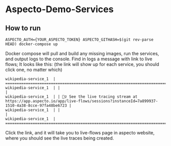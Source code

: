 # Aspecto-Demo-Services

## How to run
```
ASPECTO_AUTH={YOUR_ASPECTO_TOKEN} ASPECTO_GITHASH=$(git rev-parse HEAD) docker-compose up
```

Docker compose will pull and build any missing images, run the services, and output logs to the console. Find in logs a message with link to live flows; It looks like this: (the link will show up for each service, you should click one, no matter which)

```
wikipedia-service_1  | ====================================================================================================================================
wikipedia-service_1  | |                                                                                                                                  |
wikipedia-service_1  | | 🕵️‍♀️ See the live tracing stream at https://app.aspecto.io/app/live-flows/sessions?instanceId=7a899937-1510-4a38-8cce-97fa48be6723 |
wikipedia-service_1  | |                                                                                                                                  |
wikipedia-service_1  | ====================================================================================================================================
```
Click the link, and it will take you to live-flows page in aspecto website, where you should see the live traces being created.